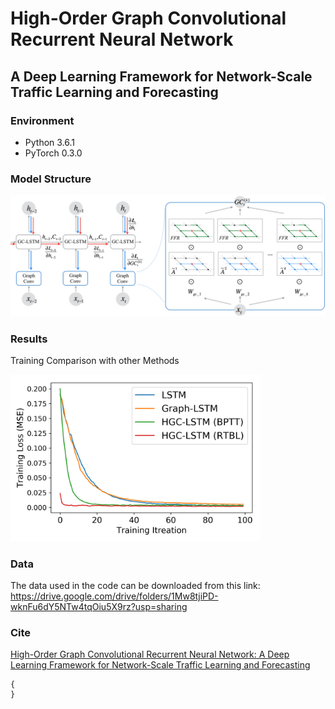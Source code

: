 # High-Order Graph Convolutional Recurrent Neural Network
## A Deep Learning Framework for Network-Scale Traffic Learning and Forecasting

###

### Environment
* Python 3.6.1
* PyTorch 0.3.0

### Model Structure
![alt text](/Images/HGC-LSTM.png)


### Results
Training Comparison with other Methods

<img src="/Images/Training_Compare_Model.png" width="400">

### Data 
The data used in the code can be downloaded from this link: https://drive.google.com/drive/folders/1Mw8tjiPD-wknFu6dY5NTw4tqOiu5X9rz?usp=sharing

### Cite
[High-Order Graph Convolutional Recurrent Neural Network: A Deep Learning Framework for Network-Scale Traffic Learning and Forecasting](https://arxiv.org/abs/1802.07007)
```
{
}
```


